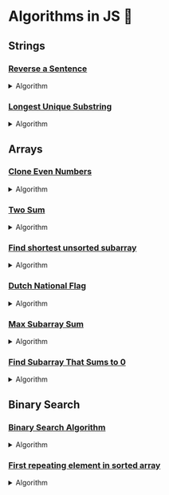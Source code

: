 # Algorithms in JS 💛

## Strings

### [Reverse a Sentence](./strings/reverse_words.js)

<details>
  <summary>Algorithm</summary>

- We use two pointers - one to keep track of the current word end; the other to find the beginning of a word
- Traverse string backwards until a blank space is found
- Append word to result
- Finally, append the first word to the result
- Time complexity is linear O(n)
- Space complexity is linear O(n)

</details>

### [Longest Unique Substring](./strings/longest_uniq_substring.js)

<details>
  <summary>Algorithm</summary>

- We use a sliding window that will always have unique characters inside of it
- Start with two pointers at the beginning of the string
- Iterate through the string in one pass
- Every iteration, expand the end pointer by 1
- For every new character, check to see if it exists in the already processed part of the string
  - If the new character is unique, increase the max length by 1
  - If the new character exists, the longest substring changes such that the start is the next character of the previous instance to the currently scanned

</details>

## Arrays

### [Clone Even Numbers](./arrays/clone_even_numbers.js)

<details>
  <summary>Algorithm</summary>

- We use two pointers - one at the end of the array and one at the last positive number
- Array is traversed backwards
- Time complexity is linear O(n)
- Space complexity is constant O(1)

</details>


### [Two Sum](./arrays/two_sum.js)

<details>
  <summary>Algorithm</summary>

- We have a pointer at the start and at the end of the array
- We take the sum of the values at the current indices
- Since the array is sorted, we can move the pointer inwards from the left to increase the sum and move the pointer inwards from the right to decrease the sum
- We keep contracting the indices until the sum matches the target sum
- Time complexity is linear O(n)
- Space complexity is constant O(1)

</details>

### [Find shortest unsorted subarray](./arrays/shortest_unsorted_subarray.js)

<details>
  <summary>Algorithm</summary>

- Begin a pointer at the start (i) and end (j) of the array
- Increment i until value at i is > value at i + 1
- Decrement j until value at j is < value at j - 1
- Find the min and max values of the subarray found bounded by i and j
- Expand i and j if necessary based on min and max values
- Value at i - 1 should be less than the min
- Value at j + 1 should be greater than the max
- Return the indices, [i, j]
- Time complexity is linear O(n)
- Space complexity is constant O(1)

</details>

### [Dutch National Flag](./arrays_and_strings/dutch_national_flag.js)

<details>
  <summary>Algorithm</summary>

- Partion the array into 4 parts: low, mid, currently processing, and high
- Low and mid begin at the array's start; high at the end
- Currently processing will always be at the mid + 1
- Continuously shrink the unprocessed partition until the array is sorted correctly
- Time complexity is linear O(n)
- Space complexity is constant O(1)

</details>

### [Max Subarray Sum](./arrays/max_subarray_sum.js)

<details>
  <summary>Algorithm</summary>

- We use Kadane's Algorithm to solve this problem
- If we know the max sum at arr[i - 1], we can find the max at arr[i]
- Each time we get a positive sum, compare it with the max so far
- Time complexity is linear O(n)
- Space complexity is constant O(1)

</details>

### [Find Subarray That Sums to 0](./arrays/subarray_sum_zero.js)

<details>
  <summary>Algorithm</summary>

- We use cumulative sums
- Create a hash map where the key is the cumulative sum and the value is the index at which it was found
- Initialize the sum at 0
- Traverse the array from start to finish
- For every element, update the sum to be sum += array[i]
- If the sum is equal to 0, return the subarray from 0 to i
- If the sum is already in the map, return the subarray from the hash map's value + 1 to i
- Place the sum and index i as a key-value pair

</details>

## Binary Search

### [Binary Search Algorithm](./binary_search/basic.js)

<details>
  <summary>Algorithm</summary>

- Compare x with the middle element
- Computer the middle element by adding half the distance to the left most element
- If x matches the middle element, return the middle index
- If arr at middle index is greater than x, x must lie in the left half of the array
- If arr at middle index is less than x, x must lie in the right half of the array

</details>

### [First repeating element in sorted array](./binary_search/repeating_element.js)

<details>
  <summary>Algorithm</summary>

- Run a regular binary search
- Search the left subarray when arr[mid] is greater than the target AND
  - when arr[mid] is the target and arr[mid - 1] is also the target
</details>
